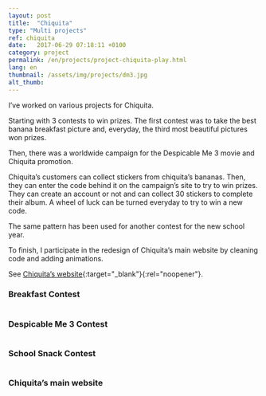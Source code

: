 ```yaml
---
layout: post
title:  "Chiquita"
type: "Multi projects"
ref: chiquita
date:   2017-06-29 07:18:11 +0100
category: project
permalink: /en/projects/project-chiquita-play.html
lang: en
thumbnail: /assets/img/projects/dm3.jpg
alt_thumb: 
---
```


I’ve worked on various projects for Chiquita.  

Starting with 3 contests to win prizes.
The first contest was to take the best banana breakfast picture and, everyday, the third most beautiful pictures won prizes.

Then, there was a worldwide campaign for the Despicable Me 3 movie and Chiquita promotion. 

Chiquita’s customers can collect stickers from chiquita’s bananas. Then, they can enter the code behind it on the campaign’s site to try to win prizes. They can create an account or not and can collect 30 stickers to complete their album. A wheel of luck can be turned everyday to try to win a new code.

The same pattern has been used for another contest for the new school year.

To finish, I participate in the redesign of Chiquita’s main website by cleaning code and adding animations.

See [Chiquita’s website](https://www.chiquita.com/ "Chiquita (new window)"){:target="_blank"}{:rel="noopener"}.

### Breakfast Contest

<img src="{{ site.baseurl }}/assets/img/projects/breakfast_large.jpg" alt="" 
             srcset="{{ site.baseurl }}/assets/img/projects/breakfast_medium.jpg 670w,
          {{ site.baseurl }}/assets/img/projects/breakfast_large.jpg 1024w"
          sizes="(min-width:671px) 1024px"/> 

### Despicable Me 3 Contest

<img src="{{ site.baseurl }}/assets/img/projects/dm3_large.jpg" alt="" 
             srcset="{{ site.baseurl }}/assets/img/projects/dm3_medium.jpg 670w,
          {{ site.baseurl }}/assets/img/projects/dm3_large.jpg 1024w"
          sizes="(min-width:671px) 1024px"/> 

### School Snack Contest

<img src="{{ site.baseurl }}/assets/img/projects/school_large.jpg" alt="" 
             srcset="{{ site.baseurl }}/assets/img/projects/school_medium.jpg 670w,
          {{ site.baseurl }}/assets/img/projects/school_large.jpg 1024w"
          sizes="(min-width:671px) 1024px"/> 

### Chiquita’s main website

<img src="{{ site.baseurl }}/assets/img/projects/chiquita_large.jpg" alt="" 
             srcset="{{ site.baseurl }}/assets/img/projects/chiquita_medium.jpg 670w,
          {{ site.baseurl }}/assets/img/projects/chiquita_large.jpg 1024w"
          sizes="(min-width:671px) 1024px"/> 